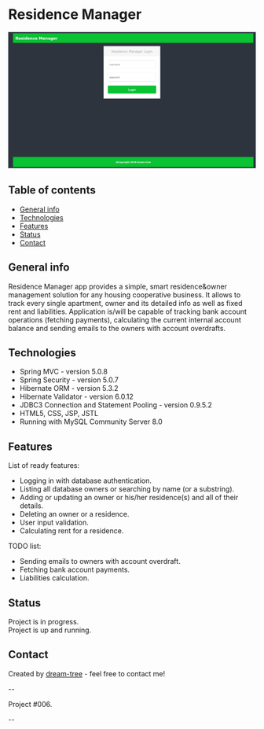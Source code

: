 # Residence Manager
![Login Page](https://github.com/dream-tree/ResidenceManager/blob/master/src/main/webapp/resources/images/login.jpg)


## Table of contents
* [General info](#general-info)
* [Technologies](#technologies)
* [Features](#features)
* [Status](#status)
* [Contact](#contact)

## General info
Residence Manager app provides a simple, smart residence&owner management solution for any housing cooperative business.
It allows to track every single apartment, owner and its detailed info as well as fixed rent and liabilities. Application is/will be capable of tracking bank account operations (fetching payments), calculating the current internal account balance and sending emails to the owners with account overdrafts.

## Technologies
* Spring MVC - version 5.0.8
* Spring Security - version 5.0.7
* Hibernate ORM - version 5.3.2
* Hibernate Validator - version 6.0.12
* JDBC3 Connection and Statement Pooling - version 0.9.5.2
* HTML5, CSS, JSP, JSTL
* Running with MySQL Community Server 8.0

## Features
List of ready features:
* Logging in with database authentication.
* Listing all database owners or searching by name (or a substring).
* Adding or updating an owner or his/her residence(s) and all of their details.
* Deleting an owner or a residence.
* User input validation.
* Calculating rent for a residence.

TODO list:
* Sending emails to owners with account overdraft.
* Fetching bank account payments.
* Liabilities calculation.

## Status
Project is in progress.<br>
Project is up and running.

## Contact
Created by [dream-tree](www.linkedin.com/in/marcin-klimek) - feel free to contact me!

--

Project #006.

--